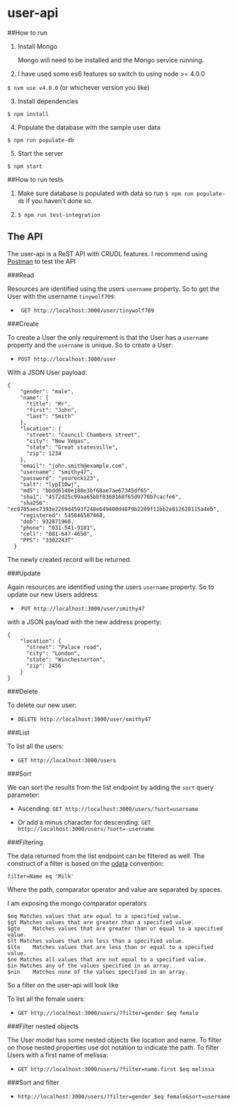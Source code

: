 # user-api

##How to run

1. Install Mongo

    Mongo will need to be installed and the Mongo service running.

2. I have used some es6 features so switch to using node >= 4.0.0

  `$ nvm use v4.0.0` (or whichever version you like)

3. Install dependencies

  `$ npm install`

4. Populate the database with the sample user data

  `$ npm run populate-db`

5. Start the server

  `$ npm start`

##How to run tests

1. Make sure database is populated with data so run `$ npm run populate-db` if you haven't done so.

2. `$ npm run test-integration`

## The API

The user-api is a ReST API with CRUDL features. I recommend using [Postman](https://www.getpostman.com/) to test the API

###Read

Resources are identified using the users `username` property. So to get the User with the username `tinywolf709`:

- ` GET http://localhost:3000/user/tinywolf709`

###Create

To create a User the only requirement is that the User has a `username` property and the `username` is unique. So to create a User:

- `POST http://localhost:3000/user`

With a JSON User payload:

```
{
    "gender": "male",
    "name": {
      "title": "Mr",
      "first": "John",
      "last": "Smith"
    },
    "location": {
      "street": "Council Chambers street",
      "city": "New Vegas",
      "state": "Great statesville",
      "zip": 1234
    },
    "email": "john.smith@example.com",
    "username": "smithy47",
    "password": "yourock123",
    "salt": "lypI10wj",
    "md5": "bbdd6140e188e3bf68ae7ae67345df65",
    "sha1": "4572d25c99aa65bbf0368168f65d9770b7cacfe6",
    "sha256": "ec0705aec7393e2269d4593f248e649400d4879b2209f11bb2e012628115a4eb",
    "registered": 545846587468,
    "dob": 932871968,
    "phone": "031-541-9181",
    "cell": "081-647-4650",
    "PPS": "3302243T"
  }
  ```
  
  The newly created record will be returned.
  
###Update

Again resources are identified using the users `username` property. So to update our new Users address:

- ` PUT http://localhost:3000/user/smithy47`

with a JSON payload with the new address property:

```
{
    "location": {
      "street": "Palace road",
      "city": "London",
      "state": "Winchesterton",
      "zip": 3456
    }
}
  ```

###Delete

To delete our new user:

- `DELETE http://localhost:3000/user/smithy47`

###List

To list all the users:

- `GET http://localhost:3000/users`

###Sort

We can sort the results from the list endpoint by adding the `sort` query parameter:


- Ascending: `GET http://localhost:3000/users/?sort=username`

- Or add a minus character for descending: `GET http://localhost:3000/users/?sort=-username`

###Filtering

The data returned from the list endpoint can be filtered as well.
The construct of a filter is based on the [odata](http://www.odata.org/documentation/odata-version-3-0/url-conventions/) convention:

`filter=Name eq 'Milk'`

Where the path, comparator operator and value are separated by spaces.

I am exposing the mongo comparator operators

```
$eq	Matches values that are equal to a specified value.
$gt	Matches values that are greater than a specified value.
$gte	Matches values that are greater than or equal to a specified value.
$lt	Matches values that are less than a specified value.
$lte	Matches values that are less than or equal to a specified value.
$ne	Matches all values that are not equal to a specified value.
$in	Matches any of the values specified in an array.
$nin	Matches none of the values specified in an array.
```

So a filter on the user-api will look like 

To list all the female users:

- `GET http://localhost:3000/users/?filter=gender $eq female`

###Filter nested objects

The User model has some nested objects like location and name. To filter on those nested properties use dot notation to indicate the path. To filter Users with a first name of melissa:

- `GET http://localhost:3000/users/?filter=name.first $eq melissa`

###Sort and filter

- `http://localhost:3000/users/?filter=gender $eq female&sort=username`
